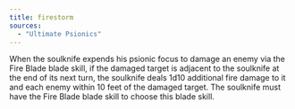 ```yaml
---
title: firestorm
sources:
  - "Ultimate Psionics"
---
```


When the soulknife expends his psionic focus to damage an enemy via the Fire Blade blade skill, if the damaged target is adjacent to the soulknife at the end of its next turn, the soulknife deals 1d10 additional fire damage to it and each enemy within 10 feet of the damaged target. The soulknife must have the Fire Blade blade skill to choose this blade skill.
